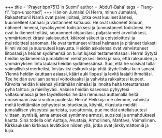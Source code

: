 +++
title = 'Prayer bpn7513 in Suomi'
author = 'Abdu'l-Bahá'
tags = ['lang-fi', 'bpn-unsorted']
+++
Hän on Jumala!
Oi Herra, minun Jumalani, Rakastettuni! Nämä ovat palvelijoitasi, jotka ovat kuulleet äänesi, kuunnelleet sanaasi ja vastanneet kutsuusi. He ovat uskoneet Sinuun, nähneet ihmeesi, hyväksyneet todistuksesi ja tunnustaneet todisteesi. He ovat kulkeneet teitäsi, seuranneet ohjaustasi, paljastaneet arvoituksesi, ymmärtäneet  kirjasi salaisuudet, käärösi säkeet ja epistoloittesi ja muistioittesi sanoman. He ovat tarttuneet viittasi helmaan ja pitäneet tiukasti kiinni valosi ja suuruutesi kaavusta. Heidän askelensa ovat vahvistuneet liitossasi ja heidän sydämensä on tullut lujaksi testamentissasi. Herra! Sytytä heidän sydämeensä jumalallisen viehätyksesi liekki ja suo, että rakkauden ja ymmärryksen lintu laulaisi heidän sydämessänsä. Suo, että he voisivat tulla voimallisiksi merkeiksi, loistaviksi esikuviksi ja yhtä täydellisiksi kuin sanasi. Ylennä heidän kauttaan asiaasi, kääri auki lippusi ja levitä laajalti ihmeitäsi. Tee heidän avullaan sanasi voitokkaaksi ja vahvista rakkaittesi kupeet. Kirvoita heidän kielensä ylistämään nimeäsi ja innoita heitä toteuttamaan pyhä tahtosi ja mielihyväsi. Valaise heidän kasvonsa pyhyytesi valtakunnassa ja tee täydelliseksi heidän riemunsa auttamalla heitä nousemaan asiasi voiton puolesta. 
Herra! Heikkoja me olemme, vahvista meitä levittämään pyhyytesi sulotuoksuja, köyhiä, rikastuta meidät jumalallisen ykseytesi aarteista, suojattomia, pue meidät anteliaisuutesi viittaan, syntisiä, anna anteeksi syntimme armosi, suosiosi ja armahduksesi kautta. Sinä todella olet Auttaja, Avustaja, Armollinen, Mahtava, Voimallinen.
Kirkkauksien kirkkaus levätköön niiden yllä, jotka ovat järkkymättömiä ja lujia.

